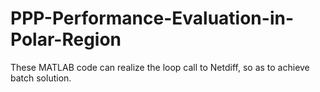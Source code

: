 # PPP-Performance-Evaluation-in-Polar-Region
These MATLAB code can realize the loop call to Netdiff, so as to achieve batch solution.  
